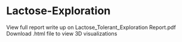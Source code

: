 # Lactose-Exploration
View full report write up on Lactose_Tolerant_Exploration Report.pdf
Download .html file to view 3D visualizations
